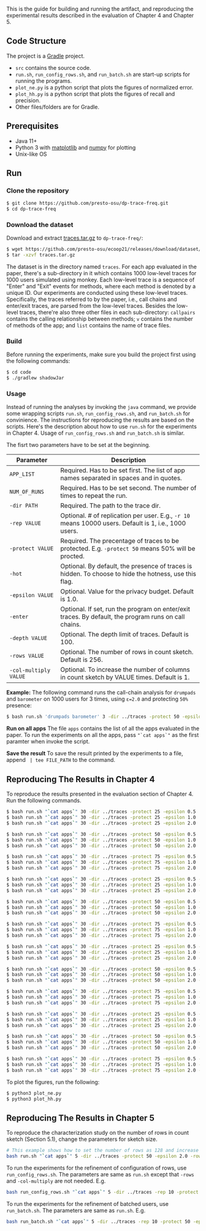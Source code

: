 This is the guide for building and running the artifact, and reproducing the experimental results described in the evaluation of Chapter 4 and Chapter 5.

## Code Structure
The project is a [Gradle](https://gradle.org/) project.

- `src` contains the source code.
- `run.sh`, `run_config_rows.sh`, and `run_batch.sh` are start-up scripts for running the programs.
- `plot_ne.py` is a python script that plots the figures of normalized error.
- `plot_hh.py` is a python script that plots the figures of recall and precision.
- Other files/folders are for Gradle.

## Prerequisites

- Java 11+
- Python 3 with [matplotlib](https://matplotlib.org/) and [numpy](https://numpy.org/) for plotting
- Unix-like OS

## Run
### Clone the repository

```bash
$ git clone https://github.com/presto-osu/dp-trace-freq.git
$ cd dp-trace-freq
```

### Download the dataset
Download and extract [traces.tar.gz](https://github.com/presto-osu/ecoop21/releases/download/dataset/traces.tar.gz) to `dp-trace-freq/`:

```bash
$ wget https://github.com/presto-osu/ecoop21/releases/download/dataset/traces.tar.gz
$ tar -xzvf traces.tar.gz
```

The dataset is in the directory named `traces`. For each app evaluated in the paper, there's a sub-directory in it which contains 1000 low-level traces for 1000 users simulated using monkey. Each low-level trace is a sequence of "Enter" and "Exit" events for methods, where each method is denoted by a unique ID. Our experiments are conducted using these low-level traces. Specifically, the traces referred to by the paper, i.e., call chains and enter/exit traces, are parsed from the low-level traces. Besides the low-level traces, there're also three other files in each sub-directory: `callpairs` contains the calling relationship between methods; `v` contains the number of methods of the app; and `list` contains the name of trace files.


### Build
Before running the experiments, make sure you build the project first using the following commands:

```bash
$ cd code
$ ./gradlew shadowJar
```

### Usage
Instead of running the analyses by invoking the `java` command, we provide some wrapping scripts `run.sh`, `run_config_rows.sh`, and `run_batch.sh` for convinience. The instructions for reproducing the results are based on the scripts. Here's the description about how to use `run.sh` for the experiments in Chapter 4. Usage of `run_config_rows.sh` and `run_batch.sh` is similar.

The fisrt two parameters have to be set at the beginning.

| Parameter | Description |
|------|--------------|
| `APP_LIST` | Required. Has to be set first. The list of app names separated in spaces and in quotes.|
| `NUM_OF_RUNS` | Required. Has to be set second. The number of times to repeat the run.|
| `-dir PATH` | Required. The path to the trace dir.|
| `-rep VALUE` | Optional. # of replication per user. E.g., `-r 10` means 10000 users. Default is 1, i.e., 1000 users.|
| `-protect VALUE` | Required. The precentage of traces to be protected. E.g. `-protect 50` means 50% will be procted.|
| `-hot` | Optional. By default, the presence of traces is hidden. To choose to hide the hotness, use this flag.|
| `-epsilon VALUE` | Optional. Value for the privacy budget. Default is 1.0.|
| `-enter` | Optional. If set, run the program on enter/exit traces. By default, the program runs on call chains.|
| `-depth VALUE` | Optional. The depth limit of traces. Default is 100.|
| `-rows VALUE` | Optional. The number of rows in count sketch. Default is 256.|
| `-col-multiply VALUE` | Optional. To increase the number of columns in count sketch by VALUE times. Default is 1.|


**Example:**
The following command runs the call-chain analysis for `drumpads` and `barometer` on 1000 users for 3 times, using `ε=2.0` and protecting `50%` presence:

```bash
$ bash run.sh 'drumpads barometer' 3 -dir ../traces -protect 50 -epsilon 2.0
```

**Run on all apps**
The file `apps` contains the list of all the apps evaluated in the paper. To run the experiments on all the apps, pass ``"`cat apps`"`` as the first paramter when invoke the script.

**Save the result**
To save the result printed by the experiments to a file, append ` | tee FILE_PATH` to the command.

## Reproducing The Results in Chapter 4
To reproduce the results presented in the evaluation section of Chapter 4. Run the following commands.
```bash
$ bash run.sh "`cat apps`" 30 -dir ../traces -protect 25 -epsilon 0.5 | tee output_cc_presence_pr25_ep0_5.txt
$ bash run.sh "`cat apps`" 30 -dir ../traces -protect 25 -epsilon 1.0 | tee output_cc_presence_pr25_ep1_0.txt
$ bash run.sh "`cat apps`" 30 -dir ../traces -protect 25 -epsilon 2.0 | tee output_cc_presence_pr25_ep2_0.txt

$ bash run.sh "`cat apps`" 30 -dir ../traces -protect 50 -epsilon 0.5 | tee output_cc_presence_pr50_ep0_5.txt
$ bash run.sh "`cat apps`" 30 -dir ../traces -protect 50 -epsilon 1.0 | tee output_cc_presence_pr50_ep1_0.txt
$ bash run.sh "`cat apps`" 30 -dir ../traces -protect 50 -epsilon 2.0 | tee output_cc_presence_pr50_ep2_0.txt

$ bash run.sh "`cat apps`" 30 -dir ../traces -protect 75 -epsilon 0.5 | tee output_cc_presence_pr75_ep0_5.txt
$ bash run.sh "`cat apps`" 30 -dir ../traces -protect 75 -epsilon 1.0 | tee output_cc_presence_pr75_ep1_0.txt
$ bash run.sh "`cat apps`" 30 -dir ../traces -protect 75 -epsilon 2.0 | tee output_cc_presence_pr75_ep2_0.txt

$ bash run.sh "`cat apps`" 30 -dir ../traces -protect 25 -epsilon 0.5 -hot | tee output_cc_hotness_pr25_ep0_5.txt
$ bash run.sh "`cat apps`" 30 -dir ../traces -protect 25 -epsilon 1.0 -hot | tee output_cc_hotness_pr25_ep1_0.txt
$ bash run.sh "`cat apps`" 30 -dir ../traces -protect 25 -epsilon 2.0 -hot | tee output_cc_hotness_pr25_ep2_0.txt

$ bash run.sh "`cat apps`" 30 -dir ../traces -protect 50 -epsilon 0.5 -hot | tee output_cc_hotness_pr50_ep0_5.txt
$ bash run.sh "`cat apps`" 30 -dir ../traces -protect 50 -epsilon 1.0 -hot | tee output_cc_hotness_pr50_ep1_0.txt
$ bash run.sh "`cat apps`" 30 -dir ../traces -protect 50 -epsilon 2.0 -hot | tee output_cc_hotness_pr50_ep2_0.txt

$ bash run.sh "`cat apps`" 30 -dir ../traces -protect 75 -epsilon 0.5 -hot | tee output_cc_hotness_pr75_ep0_5.txt
$ bash run.sh "`cat apps`" 30 -dir ../traces -protect 75 -epsilon 1.0 -hot | tee output_cc_hotness_pr75_ep1_0.txt
$ bash run.sh "`cat apps`" 30 -dir ../traces -protect 75 -epsilon 2.0 -hot | tee output_cc_hotness_pr75_ep2_0.txt

$ bash run.sh "`cat apps`" 30 -dir ../traces -protect 25 -epsilon 0.5 -enter -depth 20 | tee output_eet_presence_pr25_ep0_5.txt
$ bash run.sh "`cat apps`" 30 -dir ../traces -protect 25 -epsilon 1.0 -enter -depth 20| tee output_eet_presence_pr25_ep1_0.txt
$ bash run.sh "`cat apps`" 30 -dir ../traces -protect 25 -epsilon 2.0 -enter -depth 20| tee output_eet_presence_pr25_ep2_0.txt

$ bash run.sh "`cat apps`" 30 -dir ../traces -protect 50 -epsilon 0.5 -enter -depth 20| tee output_eet_presence_pr50_ep0_5.txt
$ bash run.sh "`cat apps`" 30 -dir ../traces -protect 50 -epsilon 1.0 -enter -depth 20| tee output_eet_presence_pr50_ep1_0.txt
$ bash run.sh "`cat apps`" 30 -dir ../traces -protect 50 -epsilon 2.0 -enter -depth 20| tee output_eet_presence_pr50_ep2_0.txt

$ bash run.sh "`cat apps`" 30 -dir ../traces -protect 75 -epsilon 0.5 -enter -depth 20| tee output_eet_presence_pr75_ep0_5.txt
$ bash run.sh "`cat apps`" 30 -dir ../traces -protect 75 -epsilon 1.0 -enter -depth 20| tee output_eet_presence_pr75_ep1_0.txt
$ bash run.sh "`cat apps`" 30 -dir ../traces -protect 75 -epsilon 2.0 -enter -depth 20| tee output_eet_presence_pr75_ep2_0.txt

$ bash run.sh "`cat apps`" 30 -dir ../traces -protect 25 -epsilon 0.5 -hot -enter -depth 20| tee output_eet_hotness_pr25_ep0_5.txt
$ bash run.sh "`cat apps`" 30 -dir ../traces -protect 25 -epsilon 1.0 -hot -enter -depth 20| tee output_eet_hotness_pr25_ep1_0.txt
$ bash run.sh "`cat apps`" 30 -dir ../traces -protect 25 -epsilon 2.0 -hot -enter -depth 20| tee output_eet_hotness_pr25_ep2_0.txt

$ bash run.sh "`cat apps`" 30 -dir ../traces -protect 50 -epsilon 0.5 -hot -enter -depth 20| tee output_eet_hotness_pr50_ep0_5.txt
$ bash run.sh "`cat apps`" 30 -dir ../traces -protect 50 -epsilon 1.0 -hot -enter -depth 20| tee output_eet_hotness_pr50_ep1_0.txt
$ bash run.sh "`cat apps`" 30 -dir ../traces -protect 50 -epsilon 2.0 -hot -enter -depth 20| tee output_eet_hotness_pr50_ep2_0.txt

$ bash run.sh "`cat apps`" 30 -dir ../traces -protect 75 -epsilon 0.5 -hot -enter -depth 20| tee output_eet_hotness_pr75_ep0_5.txt
$ bash run.sh "`cat apps`" 30 -dir ../traces -protect 75 -epsilon 1.0 -hot -enter -depth 20| tee output_eet_hotness_pr75_ep1_0.txt
$ bash run.sh "`cat apps`" 30 -dir ../traces -protect 75 -epsilon 2.0 -hot -enter -depth 20| tee output_eet_hotness_pr75_ep2_0.txt
```

To plot the figures, run the following:
```bash
$ python3 plot_ne.py
$ python3 plot_hh.py
```

## Reproducing The Results in Chapter 5
To reproduce the characterization study on the number of rows in count sketch (Section 5.1), change the parameters for sketch size.
```bash
# This example shows how to set the number of rows as 128 and increase the number of columns by 2 so that the overall size is fixed.
bash run.sh "`cat apps`" 5 -dir ../traces -protect 50 -epsilon 2.0 -rows 128 -col-multiply 2
```
To run the experiments for the refinement of configuration of rows, use `run_config_rows.sh`. The parameters are same as `run.sh` except that `-rows` and `-col-multiply` are not needed.
E.g.
```bash
bash run_config_rows.sh "`cat apps`" 5 -dir ../traces -rep 10 -protect 50 -epsilon 2.0
```
To run the experiments for the refinement of batched users, use `run_batch.sh`. The parameters are same as `run.sh`.
E.g.
```bash
bash run_batch.sh "`cat apps`" 5 -dir ../traces -rep 10 -protect 50 -epsilon 2.0
```
